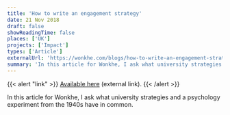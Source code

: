 ```yaml
---
title: 'How to write an engagement strategy'
date: 21 Nov 2018
draft: false
showReadingTime: false
places: ['UK']
projects: ['Impact']
types: ['Article']
externalUrl: 'https://wonkhe.com/blogs/how-to-write-an-engagement-strategy/'
summary: 'In this article for Wonkhe, I ask what university strategies and a psychology experiment from the 1940s have in common.'
---
```


{{< alert "link" >}}
[Available here](https://wonkhe.com/blogs/how-to-write-an-engagement-strategy/) (external link).
{{< /alert >}}

In this article for Wonkhe, I ask what university strategies and a psychology experiment from the 1940s have in common.